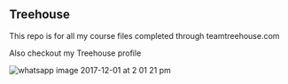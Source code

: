 ## Treehouse

This repo is for all my course files completed through teamtreehouse.com

Also checkout my Treehouse profile

![whatsapp image 2017-12-01 at 2 01 21 pm](https://user-images.githubusercontent.com/5142098/36279511-bb97852c-126d-11e8-8600-c69be6e6e50f.jpeg)
